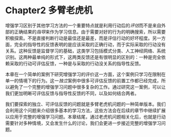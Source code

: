 # Chapter2 多臂老虎机

增强学习区别于其他学习方法的一个重要特点就是利用行动后的*评估*而不是来自外部的正确结果的*指导*来作为学习信息。由于需要对好的行为的明确搜索，所以需要积极探索。不是直接判断行动是最佳还是最差，而是评估行动的好坏程度。另一方面，完全的指导性的反馈表明的是应该采取的正确行动，而于实际采取的行动没有关系。这种反馈是监督学习的基础，这类学习包括模式分类、人工神经网络、系统识别。这两种最单纯的形式下，这两类反馈还是有很明显的区别的：一种是完全依赖采取的行动可评估反馈，一种是与采取的行动没关系的指导性反馈。

本章在一个简单的案例下研究增强学习的评价这一方面，这个案例只学习在限制在单一的情境下的行为。这一*独立*案例中很多可评估反馈的前置工作都已经完成，所以避免了一个完整的增强学习问题中很多复杂的工作。通过研究这一案例，可以让我们更加明晰可评估反馈与指导性反馈的不同，以及如何结合两者。

我们要探索的独立、可评估反馈的问题就是多臂老虎机问题的一种简单版本。我们会利用这个问题来介绍很多基本的学习方法，这些方法会在后续的章节中继续扩展以应用于完整的增强学习问题。本章结尾，通过老虎机问题相关化后，也就是行动需要针对多种情境，又会发生什么的讨论，我们会更进一步接近完整的增强学习问题。
